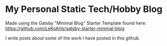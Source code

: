 # My Personal Static Tech/Hobby Blog

Made using the Gatsby "Minimal Blog" Starter Template found here: https://github.com/LeKoArts/gatsby-starter-minimal-blog

I write posts about some of the work I have posted in this github.

